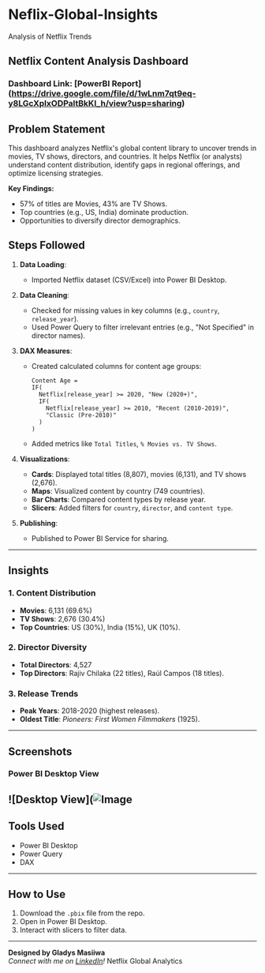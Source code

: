 # Neflix-Global-Insights
Analysis of Netflix Trends

## Netflix Content Analysis Dashboard

### Dashboard Link: [PowerBI Report] (https://drive.google.com/file/d/1wLnm7qt9eq-y8LGcXplxODPaltBkKl_h/view?usp=sharing)

## Problem Statement
This dashboard analyzes Netflix's global content library to uncover trends in movies, TV shows, directors, and countries. It helps Netflix (or analysts) understand content distribution, identify gaps in regional offerings, and optimize licensing strategies.

**Key Findings:**  
- 57% of titles are Movies, 43% are TV Shows.  
- Top countries (e.g., US, India) dominate production.  
- Opportunities to diversify director demographics.  


## Steps Followed

1. **Data Loading**:  
   - Imported Netflix dataset (CSV/Excel) into Power BI Desktop.  

2. **Data Cleaning**:  
   - Checked for missing values in key columns (e.g., `country`, `release_year`).  
   - Used Power Query to filter irrelevant entries (e.g., "Not Specified" in director names).  

3. **DAX Measures**:  
   - Created calculated columns for content age groups:  
     ```DAX
     Content Age = 
     IF(
       Netflix[release_year] >= 2020, "New (2020+)",
       IF(
         Netflix[release_year] >= 2010, "Recent (2010-2019)",
         "Classic (Pre-2010)"
       )
     )
     ```
   - Added metrics like `Total Titles`, `% Movies vs. TV Shows`.  

4. **Visualizations**:  
   - **Cards**: Displayed total titles (8,807), movies (6,131), and TV shows (2,676).  
   - **Maps**: Visualized content by country (749 countries).  
   - **Bar Charts**: Compared content types by release year.  
   - **Slicers**: Added filters for `country`, `director`, and `content type`.  

5. **Publishing**:  
   - Published to Power BI Service for sharing.  

---

## Insights

### 1. Content Distribution  
- **Movies**: 6,131 (69.6%)  
- **TV Shows**: 2,676 (30.4%)  
- **Top Countries**: US (30%), India (15%), UK (10%).  

### 2. Director Diversity  
- **Total Directors**: 4,527  
- **Top Directors**: Rajiv Chilaka (22 titles), Raúl Campos (18 titles).  

### 3. Release Trends  
- **Peak Years**: 2018-2020 (highest releases).  
- **Oldest Title**: *Pioneers: First Women Filmmakers* (1925).  

---

## Screenshots

### Power BI Desktop View  
![Desktop View](![Image](https://github.com/user-attachments/assets/a363b3fe-99a0-4e1d-a98a-8bff9909ec81)
---

## Tools Used  
- Power BI Desktop  
- Power Query  
- DAX  

---

## How to Use  
1. Download the `.pbix` file from the repo.  
2. Open in Power BI Desktop.  
3. Interact with slicers to filter data.  

---

**Designed by Gladys Masiiwa**  
*Connect with me on [LinkedIn](https://www.linkedin.com/in/gladys-masiiwa-78bb27a2/)!* Netflix Global Analytics




